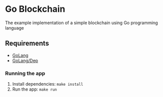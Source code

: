 # Go Blockchain

The example implementation of a simple blockchain using Go programming language

## Requirements

- [GoLang](https://golang.org/)
- [GoLang/Dep](https://github.com/golang/dep)

### Running the app

1. Install dependencies: `make install`
2. Run the app: `make run`